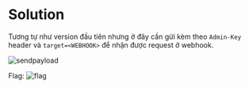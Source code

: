 # Solution

Tương tự như version đầu tiên nhưng ở đây cần gửi kèm theo `Admin-Key` header và `target=<WEBHOOK>` để nhận được request ở webhook.

![sendpayload](https://user-images.githubusercontent.com/77546253/172330731-7d60c5df-15f2-4378-b31d-1047fef2c998.png)


Flag:
![flag](https://user-images.githubusercontent.com/77546253/172330744-38dde322-ae91-4f7e-b0bb-fd00398922c8.png)
